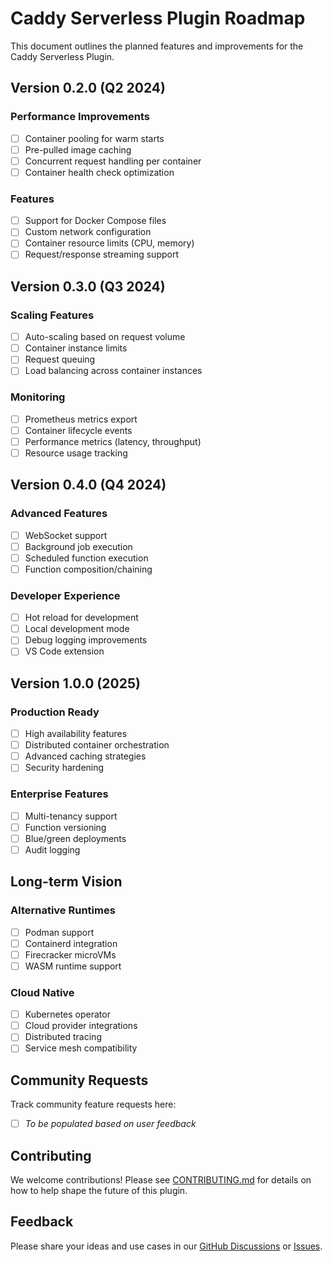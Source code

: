 # Caddy Serverless Plugin Roadmap

This document outlines the planned features and improvements for the Caddy Serverless Plugin.

## Version 0.2.0 (Q2 2024)

### Performance Improvements
- [ ] Container pooling for warm starts
- [ ] Pre-pulled image caching
- [ ] Concurrent request handling per container
- [ ] Container health check optimization

### Features
- [ ] Support for Docker Compose files
- [ ] Custom network configuration
- [ ] Container resource limits (CPU, memory)
- [ ] Request/response streaming support

## Version 0.3.0 (Q3 2024)

### Scaling Features
- [ ] Auto-scaling based on request volume
- [ ] Container instance limits
- [ ] Request queuing
- [ ] Load balancing across container instances

### Monitoring
- [ ] Prometheus metrics export
- [ ] Container lifecycle events
- [ ] Performance metrics (latency, throughput)
- [ ] Resource usage tracking

## Version 0.4.0 (Q4 2024)

### Advanced Features
- [ ] WebSocket support
- [ ] Background job execution
- [ ] Scheduled function execution
- [ ] Function composition/chaining

### Developer Experience
- [ ] Hot reload for development
- [ ] Local development mode
- [ ] Debug logging improvements
- [ ] VS Code extension

## Version 1.0.0 (2025)

### Production Ready
- [ ] High availability features
- [ ] Distributed container orchestration
- [ ] Advanced caching strategies
- [ ] Security hardening

### Enterprise Features
- [ ] Multi-tenancy support
- [ ] Function versioning
- [ ] Blue/green deployments
- [ ] Audit logging

## Long-term Vision

### Alternative Runtimes
- [ ] Podman support
- [ ] Containerd integration
- [ ] Firecracker microVMs
- [ ] WASM runtime support

### Cloud Native
- [ ] Kubernetes operator
- [ ] Cloud provider integrations
- [ ] Distributed tracing
- [ ] Service mesh compatibility

## Community Requests

Track community feature requests here:
- [ ] _To be populated based on user feedback_

## Contributing

We welcome contributions! Please see [CONTRIBUTING.md](CONTRIBUTING.md) for details on how to help shape the future of this plugin.

## Feedback

Please share your ideas and use cases in our [GitHub Discussions](https://github.com/jose/caddy-serverless/discussions) or [Issues](https://github.com/jose/caddy-serverless/issues).